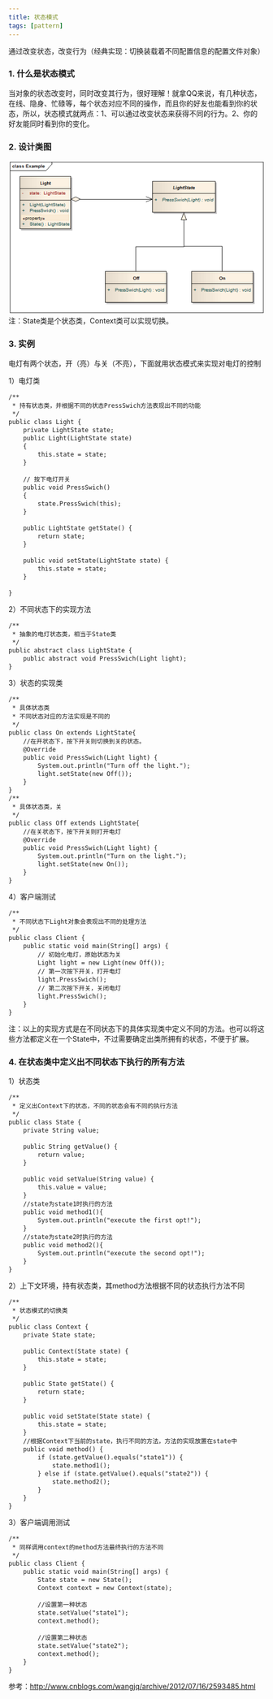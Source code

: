 ```yaml
---
title: 状态模式
tags: [pattern]
---
```


通过改变状态，改变行为（经典实现：切换装载着不同配置信息的配置文件对象）

### 1. 什么是状态模式
当对象的状态改变时，同时改变其行为，很好理解！就拿QQ来说，有几种状态，在线、隐身、忙碌等，每个状态对应不同的操作，而且你的好友也能看到你的状态，所以，状态模式就两点：1、可以通过改变状态来获得不同的行为。2、你的好友能同时看到你的变化。

### 2. 设计类图
![](/images/java_pattern/state/state.png)
注：State类是个状态类，Context类可以实现切换。

### 3. 实例
电灯有两个状态，开（亮）与关（不亮），下面就用状态模式来实现对电灯的控制

1）电灯类

```
/**
 * 持有状态类，并根据不同的状态PressSwich方法表现出不同的功能
 */
public class Light {
    private LightState state;
    public Light(LightState state)
    {
        this.state = state;
    }

    // 按下电灯开关
    public void PressSwich()
    {
        state.PressSwich(this);
    }

    public LightState getState() {
        return state;
    }

    public void setState(LightState state) {
        this.state = state;
    }
    
}
```

2）不同状态下的实现方法

```
/**
 * 抽象的电灯状态类，相当于State类
 */
public abstract class LightState {
    public abstract void PressSwich(Light light);
}
```

3）状态的实现类

```
/**
 * 具体状态类
 * 不同状态对应的方法实现是不同的
 */
public class On extends LightState{
    //在开状态下，按下开关则切换到关的状态。
    @Override
    public void PressSwich(Light light) {
        System.out.println("Turn off the light.");
        light.setState(new Off());
    }
}
/**
 * 具体状态类，关
 */
public class Off extends LightState{
    //在关状态下，按下开关则打开电灯
    @Override
    public void PressSwich(Light light) {
        System.out.println("Turn on the light.");
        light.setState(new On());
    }
}
```

4）客户端测试

```
/**
 * 不同状态下Light对象会表现出不同的处理方法
 */
public class Client {
    public static void main(String[] args) {
        // 初始化电灯，原始状态为关
        Light light = new Light(new Off());
        // 第一次按下开关，打开电灯
        light.PressSwich();
        // 第二次按下开关，关闭电灯
        light.PressSwich();
    }
}
```

注：以上的实现方式是在不同状态下的具体实现类中定义不同的方法。也可以将这些方法都定义在一个State中，不过需要确定出类所拥有的状态，不便于扩展。

### 4. 在状态类中定义出不同状态下执行的所有方法
1）状态类

```
/**
 * 定义出Context下的状态，不同的状态会有不同的执行方法
 */
public class State {
    private String value;  
    
    public String getValue() {  
        return value;  
    }  
  
    public void setValue(String value) {  
        this.value = value;  
    }  
    //state为state1时执行的方法
    public void method1(){  
        System.out.println("execute the first opt!");  
    }  
    //state为state2时执行的方法
    public void method2(){  
        System.out.println("execute the second opt!");  
    }
}
```

2）上下文环境，持有状态类，其method方法根据不同的状态执行方法不同

```
/**
 * 状态模式的切换类
 */
public class Context {
    private State state;  
      
    public Context(State state) {  
        this.state = state;  
    }  
  
    public State getState() {  
        return state;  
    }  
  
    public void setState(State state) {  
        this.state = state;  
    }  
    //根据Context下当前的state，执行不同的方法，方法的实现放置在state中
    public void method() {  
        if (state.getValue().equals("state1")) {  
            state.method1();  
        } else if (state.getValue().equals("state2")) {  
            state.method2();  
        }  
    }
}
```

3）客户端调用测试

```
/**
 * 同样调用context的method方法最终执行的方法不同
 */
public class Client {
    public static void main(String[] args) {  
        State state = new State();  
        Context context = new Context(state);  
          
        //设置第一种状态  
        state.setValue("state1");  
        context.method();
          
        //设置第二种状态  
        state.setValue("state2");  
        context.method();  
    }
}
```

参考：http://www.cnblogs.com/wangjq/archive/2012/07/16/2593485.html


